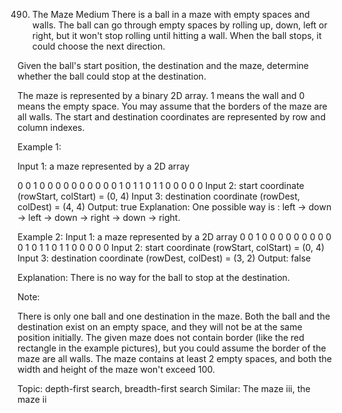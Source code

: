 490. The Maze
Medium
There is a ball in a maze with empty spaces and walls. The ball can go through empty spaces by rolling up, down, left or right, but it won't stop rolling until hitting a wall. When the ball stops, it could choose the next direction.

Given the ball's start position, the destination and the maze, determine whether the ball could stop at the destination.

The maze is represented by a binary 2D array. 1 means the wall and 0 means the empty space. You may assume that the borders of the maze are all walls. The start and destination coordinates are represented by row and column indexes.

Example 1:

Input 1: a maze represented by a 2D array

0 0 1 0 0
0 0 0 0 0
0 0 0 1 0
1 1 0 1 1
0 0 0 0 0
Input 2: start coordinate (rowStart, colStart) = (0, 4)
Input 3: destination coordinate (rowDest, colDest) = (4, 4)
Output: true
Explanation: One possible way is : left -> down -> left -> down -> right -> down -> right.

Example 2:
Input 1: a maze represented by a 2D array
0 0 1 0 0
0 0 0 0 0
0 0 0 1 0
1 1 0 1 1
0 0 0 0 0
Input 2: start coordinate (rowStart, colStart) = (0, 4)
Input 3: destination coordinate (rowDest, colDest) = (3, 2)
Output: false

Explanation: There is no way for the ball to stop at the destination.

Note:

There is only one ball and one destination in the maze.
Both the ball and the destination exist on an empty space, and they will not be at the same position initially.
The given maze does not contain border (like the red rectangle in the example pictures), but you could assume the border of the maze are all walls.
The maze contains at least 2 empty spaces, and both the width and height of the maze won't exceed 100.

Topic: depth-first search, breadth-first search
Similar: The maze iii, the maze ii
